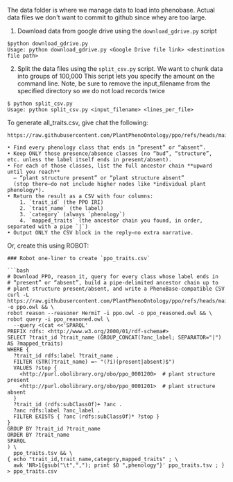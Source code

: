 The data folder is where we manage data to load into phenobase.
Actual data files we don't want to commit to github since whey are too large.

1. Download data from google drive using the `download_gdrive.py` script 
```
$python download_gdrive.py
Usage: python download_gdrive.py <Google Drive file link> <destination file path>
```

2. Split the data files using the `split_csv.py` script.  We want to chunk data into groups of 100,000
This script lets you specify the amount on the command line.  Note, be sure to remove the input_filename
from the specified directory so we do not load records twice
```
$ python split_csv.py
Usage: python split_csv.py <input_filename> <lines_per_file>
```
To generate all_traits.csv, give chat the following:
```I’m working with the Plant Phenology Ontology at  
https://raw.githubusercontent.com/PlantPhenoOntology/ppo/refs/heads/main/ppo.owl  
 
• Find every phenology class that ends in “present” or “absent”.  
• Keep ONLY those presence/absence classes (no “bud”, “structure”, etc. unless the label itself ends in present/absent).  
• For each of those classes, list the full ancestor chain **upward until you reach**  
  – “plant structure present” or “plant structure absent”  
  (stop there—do not include higher nodes like *individual plant phenology*).  
• Return the result as a CSV with four columns:  
    1. `trait_id` (the PPO IRI)  
    2. `trait_name` (the label)  
    3. `category` (always `phenology`)  
    4. `mapped_traits` (the ancestor chain you found, in order, separated with a pipe `|`)  
• Output ONLY the CSV block in the reply—no extra narrative.
```
Or, create this using ROBOT: 
```
### Robot one‑liner to create `ppo_traits.csv`

```bash
# Download PPO, reason it, query for every class whose label ends in
# “present” or “absent”, build a pipe‑delimited ancestor chain up to
# plant structure present/absent, and write a PhenoBase‑compatible CSV
curl -L https://raw.githubusercontent.com/PlantPhenoOntology/ppo/refs/heads/main/ppo.owl -o ppo.owl && \
robot reason --reasoner HermiT -i ppo.owl -o ppo_reasoned.owl && \
robot query -i ppo_reasoned.owl \
  --query <(cat <<'SPARQL'
PREFIX rdfs: <http://www.w3.org/2000/01/rdf-schema#>
SELECT ?trait_id ?trait_name (GROUP_CONCAT(?anc_label; SEPARATOR="|") AS ?mapped_traits)
WHERE {
  ?trait_id rdfs:label ?trait_name .
  FILTER (STR(?trait_name) =~ "(?i)(present|absent)$")
  VALUES ?stop {
    <http://purl.obolibrary.org/obo/ppo_0001200>  # plant structure present
    <http://purl.obolibrary.org/obo/ppo_0001201>  # plant structure absent
  }
  ?trait_id (rdfs:subClassOf)+ ?anc .
  ?anc rdfs:label ?anc_label .
  FILTER EXISTS { ?anc (rdfs:subClassOf)* ?stop }
}
GROUP BY ?trait_id ?trait_name
ORDER BY ?trait_name
SPARQL
) \
  ppo_traits.tsv && \
{ echo "trait_id,trait_name,category,mapped_traits" ; \
  awk 'NR>1{gsub("\t",","); print $0 ",phenology"}' ppo_traits.tsv ; } > ppo_traits.csv
```

